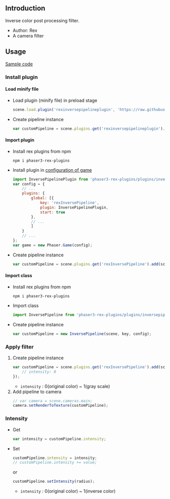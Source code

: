 ## Introduction

Inverse color post processing filter.

- Author: Rex
- A camera filter

## Usage

[Sample code](https://github.com/rexrainbow/phaser3-rex-notes/tree/master/examples/shader-inverse)

### Install plugin

#### Load minify file

- Load plugin (minify file) in preload stage
    ```javascript
    scene.load.plugin('rexinversepipelineplugin', 'https://raw.githubusercontent.com/rexrainbow/phaser3-rex-notes/master/dist/rexinversepipelineplugin.min.js', true);
    ```
- Create pipeline instance
    ```javascript
    var customPipeline = scene.plugins.get('rexinversepipelineplugin').add(scene, key, config);
    ```

#### Import plugin

- Install rex plugins from npm
    ```
    npm i phaser3-rex-plugins
    ```
- Install plugin in [configuration of game](game.md#configuration)
    ```javascript
    import InversePipelinePlugin from 'phaser3-rex-plugins/plugins/inversepipeline-plugin.js';
    var config = {
        // ...
        plugins: {
            global: [{
                key: 'rexInversePipeline',
                plugin: InversePipelinePlugin,
                start: true
            },
            // ...
            ]
        }
        // ...
    };
    var game = new Phaser.Game(config);
    ```
- Create pipeline instance
    ```javascript
    var customPipeline = scene.plugins.get('rexInversePipeline').add(scene, key, config);
    ```

#### Import class

- Install rex plugins from npm
    ```
    npm i phaser3-rex-plugins
    ```
- Import class
    ```javascript
    import InversePipeline from 'phaser3-rex-plugins/plugins/inversepipeline.js';
    ```
- Create pipeline instance
    ```javascript
    var customPipeline = new InversePipeline(scene, key, config);
    ```

### Apply filter

1. Create pipeline instance
    ```javascript
    var customPipeline = scene.plugins.get('rexInversePipeline').add(scene, key, {
        // intensity: 0
    });
    ```
    - `intensity` : 0(original color) ~ 1(gray scale)
2. Add pipeline to camera
    ```javascript
    // var camera = scene.cameras.main;
    camera.setRenderToTexture(customPipeline);
    ```

### Intensity

- Get
    ```javascript
    var intensity = customPipeline.intensity;
    ```
- Set
    ```javascript
    customPipeline.intensity = intensity;
    // customPipeline.intensity += value;
    ```
    or
    ```javascript
    customPipeline.setIntensity(radius);
    ```
    - `intensity` : 0(original color) ~ 1(inverse color)
